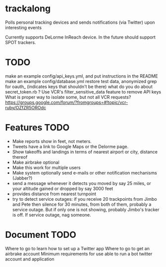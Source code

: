 trackalong
==========

Polls personal tracking devices and sends notifications (via Twitter) upon interesting events

Currently supports DeLorme InReach device.
In the future should support SPOT trackers.

TODO
====
make an example config/api_keys.yml, and put instructions in the README
make an example config/database.yml
restore test data, anonymized
grep for oauth_ (indicates keys that shouldn't be there)
what do you do about secret_token.rb ?
Use VCR's filter_sensitive_data feature to remove API keys
    What is proper way to isolate some, but not all VCR requests?
    https://groups.google.com/forum/?fromgroups=#!topic/vcr-ruby/OZfZR5OROdc


Features TODO
=============
* Make reports show in feet, not meters.
* Tweets have a link to Google Maps or the Delorme page.
* Show takeoffs and landings in terms of nearest airport or city, distance thereof
* Make airbrake optional
* Make this work for multiple users
* Make system optionally send e-mails or other notification mechanisms (Jabber?)
* send a message whenever it detects you moved by say 25 miles, or your altitude gained or dropped by say 3000 feet
* provides distance from nearest turnpoint
* try to detect service outages:
    if you receive 20 trackpoints from Jimbo and Pete then silence for 30 minutes, from both of them,
    probably a service outage. But if only one is not showing, probably Jimbo's tracker is off.
    If service outage, nag someone.

Document TODO
=============
Where to go to learn how to set up a Twitter app
Where to go to get an airbrake account
Minimum requirements for use
    able to run a bot
    twitter account and application



